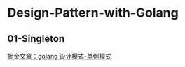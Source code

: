 # Design-Pattern-with-Golang


## 01-Singleton
[掘金文章：golang 设计模式-单例模式](https://juejin.cn/post/7124720007447052302#heading-6)